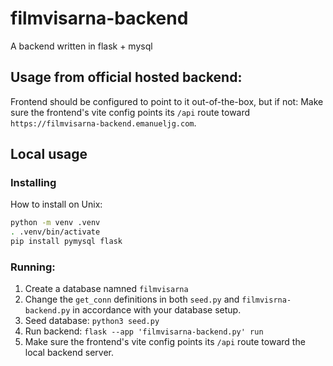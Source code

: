 # filmvisarna-backend
A backend written in flask + mysql

## Usage from official hosted backend:

Frontend should be configured to point to it out-of-the-box, but if not:
Make sure the frontend's vite config points its `/api` route toward 
`https://filmvisarna-backend.emanueljg.com`.

## Local usage

### Installing
How to install on Unix:
```sh
python -m venv .venv
. .venv/bin/activate
pip install pymysql flask
```

### Running:

1. Create a database namned `filmvisarna`
2. Change the `get_conn` definitions 
   in both `seed.py` and `filmvisrna-backend.py` in
   accordance with your database setup.
3. Seed database: `python3 seed.py`
4. Run backend: `flask --app 'filmvisarna-backend.py' run`
5. Make sure the frontend's vite config points its `/api` route
   toward the local backend server.
